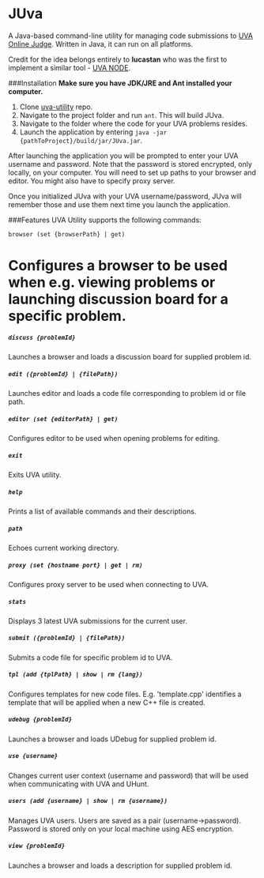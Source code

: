 # JUva
A Java-based command-line utility for managing code submissions to [UVA Online Judge](https://uva.onlinejudge.org/). Written in Java, it can run on all platforms.

Credit for the idea belongs entirely to **lucastan** who was the first to implement a similar tool - [UVA NODE](https://github.com/lucastan/uva-node).

###Installation
**Make sure you have JDK/JRE and Ant installed your computer.**

1. Clone [uva-utility](https://github.com/andrey-yemelyanov/uva-utility.git) repo.
2. Navigate to the project folder and run ```ant```. This will build JUva.
3. Navigate to the folder where the code for your UVA problems resides.
3. Launch the application by entering ```java -jar {pathToProject}/build/jar/JUva.jar```.

After launching the application you will be prompted to enter your UVA username and password. Note that the password is stored encrypted, only locally, on your computer. You will need to set up paths to your browser and editor. You might also have to specify proxy server.

Once you initialized JUva with your UVA username/password, JUva will remember those and use them next time you launch the application.

###Features
UVA Utility supports the following commands:

```
browser (set {browserPath} | get)
```
Configures a browser to be used when e.g. viewing problems or launching discussion board for a specific problem.
================================

##### ```discuss {problemId}```
Launches a browser and loads a discussion board for supplied problem id.

##### ```edit ({problemId} | {filePath})```
Launches editor and loads a code file corresponding to problem id or file path.

##### ```editor (set {editorPath} | get)```
Configures editor to be used when opening problems for editing.

##### ```exit```
Exits UVA utility.

##### ```help```
Prints a list of available commands and their descriptions.

##### ```path```
Echoes current working directory.

##### ```proxy (set {hostname port} | get | rm)```
Configures proxy server to be used when connecting to UVA.

##### ```stats```
Displays 3 latest UVA submissions for the current user.

##### ```submit ({problemId} | {filePath})```

Submits a code file for specific problem id to UVA.
##### ```tpl (add {tplPath} | show | rm {lang})```
Configures templates for new code files. E.g. 'template.cpp' identifies a template that will be applied when a new C++ file is created.

##### ```udebug {problemId}```
Launches a browser and loads UDebug for supplied problem id.

##### ```use {username}```
Changes current user context (username and password) that will be used when communicating with UVA and UHunt.

##### ```users (add {username} | show | rm {username})```
Manages UVA users. Users are saved as a pair (username->password). Password is stored only on your local machine using AES encryption.

##### ```view {problemId}```
Launches a browser and loads a description for supplied problem id.
